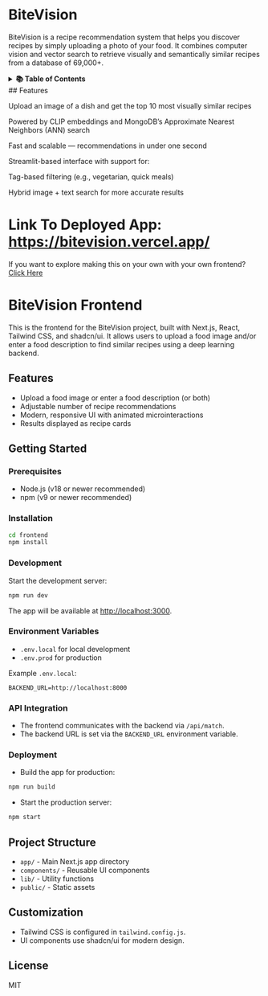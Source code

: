 # BiteVision

BiteVision is a recipe recommendation system that helps you discover recipes by simply uploading a photo of your food. It combines computer vision and vector search to retrieve visually and semantically similar recipes from a database of 69,000+.

<details>
  <summary><strong>📚 Table of Contents</strong></summary>

- [BiteVision Frontend](#bitevision-frontend)
- [Features](#features)
- [Installation](#installation)
- [Usage](#usage)
  - [Image Search](#image-search)
  - [Text Search](#text-search)
- [Deployment](#deployment)
- [License](#license)

</details>
## Features

Upload an image of a dish and get the top 10 most visually similar recipes

Powered by CLIP embeddings and MongoDB’s Approximate Nearest Neighbors (ANN) search

Fast and scalable — recommendations in under one second

Streamlit-based interface with support for:

Tag-based filtering (e.g., vegetarian, quick meals)

Hybrid image + text search for more accurate results

# Link To Deployed App: https://bitevision.vercel.app/


If you want to explore making this on your own with your own frontend? [Click Here](#Getting-Started)

# BiteVision Frontend

This is the frontend for the BiteVision project, built with Next.js, React, Tailwind CSS, and shadcn/ui. It allows users to upload a food image and/or enter a food description to find similar recipes using a deep learning backend.

## Features
- Upload a food image or enter a food description (or both)
- Adjustable number of recipe recommendations
- Modern, responsive UI with animated microinteractions
- Results displayed as recipe cards

## Getting Started

### Prerequisites
- Node.js (v18 or newer recommended)
- npm (v9 or newer recommended)

### Installation
```bash
cd frontend
npm install
```

### Development
Start the development server:
```bash
npm run dev
```
The app will be available at [http://localhost:3000](http://localhost:3000).

### Environment Variables
- `.env.local` for local development
- `.env.prod` for production

Example `.env.local`:
```
BACKEND_URL=http://localhost:8000
```

### API Integration
- The frontend communicates with the backend via `/api/match`.
- The backend URL is set via the `BACKEND_URL` environment variable.

### Deployment
- Build the app for production:
```bash
npm run build
```
- Start the production server:
```bash
npm start
```

## Project Structure
- `app/` - Main Next.js app directory
- `components/` - Reusable UI components
- `lib/` - Utility functions
- `public/` - Static assets

## Customization
- Tailwind CSS is configured in `tailwind.config.js`.
- UI components use shadcn/ui for modern design.

## License
MIT
